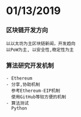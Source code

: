 # 01/13/2019
### 区块链开发方向
    以以太坊为主区块链新闻，开发趋向
    以PoW为主, 以安全性,稳定性为主
### 算法研究开发机制
    - Ethereum
    - 分享,协助机制
      参考Ethereum-EIP机制
      使用GitHub等较方便的机制
    - 算法测试
      Python
